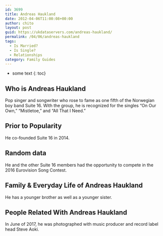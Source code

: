 ```yaml
---
id: 3699
title: Andreas Haukland
date: 2012-04-06T11:00:08+00:00
author: chito
layout: post
guid: https://ukdataservers.com/andreas-haukland/
permalink: /04/06/andreas-haukland
tags:
  - Is Married?
  - Is Single?
  - Relationships
category: Family Guides
---
```


* some text
{: toc}
          
          
## Who is  Andreas Haukland
                  
                  
                  
Pop singer and songwriter who rose to fame as one fifth of the Norwegian boy band Suite 16. With the group, he is recognized for the singles &#8220;On Our Own,&#8221; &#8220;Mistletoe,&#8221; and &#8220;All That I Need.&#8221;
                  
                
                
                
## Prior to Popularity 
                  
                  
                  
He co-founded Suite 16 in 2014.
                  
                
                
                
## Random data 
                  
                  
                  
He and the other Suite 16 members had the opportunity to compete in the 2016 Eurovision Song Contest. 
                  
                
                
                
## Family & Everyday Life of Andreas Haukland
                  
                  
                  
He has a younger brother as well as a younger sister.
                  
                
                
                
## People Related With  Andreas Haukland
                  
                  
                  
In June of 2017, he was photographed with music producer and record label head Steve Aoki.
                  
                
              
            
          
          
          
    
    
  
